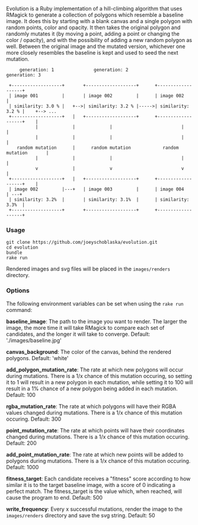 Evolution is a Ruby implementation of a hill-climbing algorithm that uses RMagick to generate a collection of polygons which resemble a baseline image. It does this by starting with a blank canvas and a single polygon with random points, color and opacity. It then takes the original polygon and randomly mutates it (by moving a point, adding a point or changing the color / opacity), and with the possibility of adding a new random polygon as well. Between the original image and the mutated version, whichever one more closely resembles the baseline is kept and used to seed the next mutation.

```
     generation: 1               generation: 2              generation: 3

 +-------------------+       +-------------------+      +-------------------+
 | image 001         |       | image 002         |      | image 002         |
 | similarity: 3.0 % |   +-->| similarity: 3.2 % |----->| similarity: 3.2 % |    +--> ...
 +-------------------+   |   +-------------------+      +-------------------+    |
           |             |             |                          |              |
           |             |             |                          |              |
    random mutation      |      random mutation            random mutation       |
           |             |             |                          |              |
           v             |             v                          v              |
 +-------------------+   |   +-------------------+      +-------------------+    |
 | image 002         |---+   | image 003         |      | image 004         | ---+
 | similarity: 3.2%  |       | similarity: 3.1%  |      | similarity: 3.3%  |
 +-------------------+       +-------------------+      +-------------------+
 ```

### Usage

```
git clone https://github.com/joeyschoblaska/evolution.git
cd evolution
bundle
rake run
```

Rendered images and svg files will be placed in the `images/renders` directory.

### Options

The following environment variables can be set when using the `rake run` command:

**baseline_image**: The path to the image you want to render. The larger the image, the more time it will take RMagick to compare each set of candidates, and the longer it will take to converge. Default: './images/baseline.jpg'

**canvas_background**: The color of the canvas, behind the rendered polygons. Default: 'white'

**add_polygon_mutation_rate**: The rate at which new polygons will occur during mutations. There is a 1/x chance of this mutation occuring, so setting it to 1 will result in a new polygon in each mutation, while setting it to 100 will result in a 1% chance of a new polygon being added in each mutation. Default: 100

**rgba_mutation_rate**: The rate at which polygons will have their RGBA values changed during mutations. There is a 1/x chance of this mutation occuring. Default: 300

**point_mutation_rate**: The rate at which points will have their coordinates changed during mutations. There is a 1/x chance of this mutation occuring. Default: 200

**add_point_mutation_rate**: The rate at which new points will be added to polygons during mutations. There is a 1/x chance of this mutation occuring. Default: 1000

**fitness_target**: Each candidate receives a "fitness" score according to how similar it is to the target baseline image, with a score of 0 indicating a perfect match. The fitness_target is the value which, when reached, will cause the program to end. Default: 500

**write_frequency**: Every x successful mutations, render the image to the `images/renders` directory and save the svg string. Default: 50
